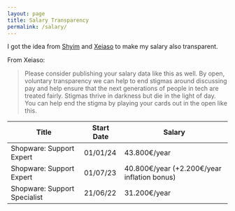 ```yaml
---
layout: page
title: Salary Transparency
permalink: /salary/
---
```


I got the idea from [Shyim](https://shyim.me) and [Xeiaso](https://xeiaso.net/salary-transparency) to make my salary also transparent. 

From Xeiaso:

> Please consider publishing your salary data like this as well. By open, voluntary transparency we can help to end stigmas around discussing pay and help ensure that the next generations of people in tech are treated fairly. Stigmas thrive in darkness but die in the light of day. You can help end the stigma by playing your cards out in the open like this.

| Title                                 | Start Date | Salary      |
| ------------------------------------- | ---------- | ----------- |
| Shopware: Support Expert  | 01/01/24   | 43.800€/year |
| Shopware: Support Expert | 01/07/23   | 40.800€/year (+2.200€/year inflation bonus) |
| Shopware: Support Specialist | 21/06/22   | 31.200€/year |